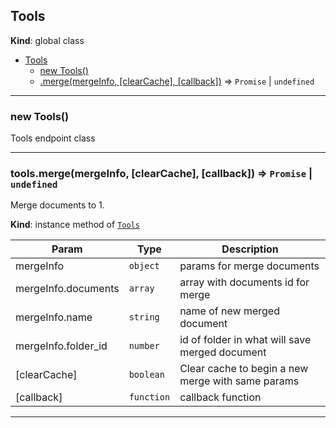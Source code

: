 <a name="Tools"></a>

## Tools
**Kind**: global class  

* [Tools](#Tools)
    * [new Tools()](#new_Tools_new)
    * [.merge(mergeInfo, [clearCache], [callback])](#Tools+merge) ⇒ <code>Promise</code> \| <code>undefined</code>


* * *

<a name="new_Tools_new"></a>

### new Tools()
Tools endpoint class


* * *

<a name="Tools+merge"></a>

### tools.merge(mergeInfo, [clearCache], [callback]) ⇒ <code>Promise</code> \| <code>undefined</code>
Merge documents to 1.

**Kind**: instance method of [<code>Tools</code>](#Tools)  

| Param | Type | Description |
| --- | --- | --- |
| mergeInfo | <code>object</code> | params for merge documents |
| mergeInfo.documents | <code>array</code> | array with documents id for merge |
| mergeInfo.name | <code>string</code> | name of new merged document |
| mergeInfo.folder_id | <code>number</code> | id of folder in what will save merged document |
| [clearCache] | <code>boolean</code> | Clear cache to begin a new merge with same params |
| [callback] | <code>function</code> | callback function |


* * *

